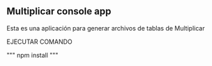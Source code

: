 ## Multiplicar console app

Esta es una aplicación para generar archivos de tablas de Multiplicar

EJECUTAR COMANDO

""" 
npm install
"""